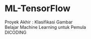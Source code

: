 # ML-TensorFlow
Proyek Akhir : Klasifikasi Gambar <br>
Belajar Machine Learning untuk Pemula<br>
DICODING
